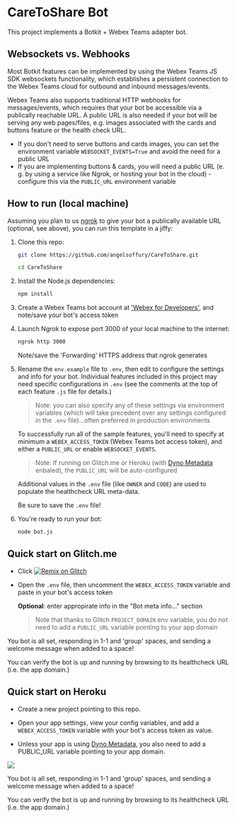 # CareToShare Bot

This project implements a Botkit + Webex Teams adapter bot.


## Websockets vs. Webhooks

Most Botkit features can be implemented by using the Webex Teams JS SDK websockets functionality, which establishes a persistent connection to the Webex Teams cloud for outbound and inbound messages/events.

Webex Teams also supports traditional HTTP webhooks for messages/events, which requires that your bot be accessible via a publically reachable URL.  A public URL is also needed if your bot will be serving any web pages/files, e.g. images associated with the cards and buttons feature or the health check URL.

- If you don't need to serve buttons and cards images, you can set the environment variable `WEBSOCKET_EVENTS=True` and avoid the need for a public URL
- If you are implementing buttons & cards, you will need a public URL (e. g. by using a service like Ngrok, or hosting your bot in the cloud) - configure this via the `PUBLIC_URL` environment variable 

## How to run (local machine)

Assuming you plan to us [ngrok](https://ngrok.com) to give your bot a publically available URL (optional, see above), you can run this template in a jiffy:

1. Clone this repo:

    ```sh
    git clone https://github.com/angelsoffury/CareToShare.git

    cd CareToShare
    ```

1. Install the Node.js dependencies:

    ```sh
    npm install
    ```

1. Create a Webex Teams bot account at ['Webex for Developers'](https://developer.webex.com/my-apps/new/bot), and note/save your bot's access token

1. Launch Ngrok to expose port 3000 of your local machine to the internet:

    ```sh
    ngrok http 3000
    ```

    Note/save the 'Forwarding' HTTPS address that ngrok generates

1. Rename the `env.example` file to `.env`, then edit to configure the settings and info for your bot.  Individual features included in this project may need specific configurations in `.env` (see the comments at the top of each feature `.js` file for details.)

    >Note: you can also specify any of these settings via environment variables (which will take precedent over any settings configured in the `.env` file)...often preferred in production environments

    To successfully run all of the sample features, you'll need to specify at minimum a `WEBEX_ACCESS_TOKEN` (Webex Teams bot access token), and either a `PUBLIC_URL` or enable `WEBSOCKET_EVENTS`.

    >Note: If running on Glitch.me or Heroku (with [Dyno Metadata](https://devcenter.heroku.com/articles/dyno-metadata) enbaled), the `PUBLIC_URL` will be auto-configured

    Additional values in the `.env` file (like `OWNER` and `CODE`) are used to populate the healthcheck URL meta-data.

    Be sure to save the `.env` file!

1. You're ready to run your bot:

    ```sh
    node bot.js
    ```

## Quick start on Glitch.me

* Click [![Remix on Glitch](https://cdn.glitch.com/2703baf2-b643-4da7-ab91-7ee2a2d00b5b%2Fremix-button.svg)](https://glitch.com/edit/#!/import/github/CiscoDevNet/botkit-template)

* Open the `.env` file, then uncomment the `WEBEX_ACCESS_TOKEN` variable and paste in your bot's access token

    **Optional**: enter appropirate info in the "Bot meta info..." section

    >Note that thanks to Glitch `PROJECT_DOMAIN` env variable, you do not need to add a `PUBLIC_URL` variable pointing to your app domain

You bot is all set, responding in 1-1 and 'group' spaces, and sending a welcome message when added to a space!

You can verify the bot is up and running by browsing to its healthcheck URL (i.e. the app domain.)

## Quick start on Heroku

* Create a new project pointing to this repo.

* Open your app settings, view your config variables, and add a `WEBEX_ACCESS_TOKEN` variable with your bot's access token as value.

* Unless your app is using [Dyno Metadata](https://devcenter.heroku.com/articles/dyno-metadata), you also need to add a PUBLIC_URL variable pointing to your app domain.

![](assets/images/heroku_config-variables.png)

You bot is all set, responding in 1-1 and 'group' spaces, and sending a welcome message when added to a space!

You can verify the bot is up and running by browsing to its healthcheck URL (i.e. the app domain.)
